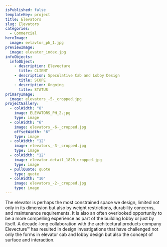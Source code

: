 ```yaml
---
isPublished: false
templateKey: project
title: Elevators
slug: Elevators
categories:
  - Commercial
heroImage:
  image: evlavtor_ph_1.jpg
previewImage:
  image: elevator_index.jpg
infoObjects:
  infoObject:
    - description: Elevecture
      title: CLIENT
    - description: Speculative Cab and Lobby Design
      title: SCOPE
    - description: Ongoing
      title: STATUS
primaryImage:
  image: elevators_-5-_cropped.jpg
projectGallery:
  - colWidth: "8"
    image: ELEVATORS_PH_2.jpg
    type: image
  - colWidth: "6"
    image: elevators_-6-_cropped.jpg
    offsetWidth: "6"
    type: image
  - colWidth: "12"
    image: elevators_-3-_cropped.jpg
    type: image
  - colWidth: "12"
    image: elevator-detail_1820_cropped.jpg
    type: image
  - pullQuote: quote
    type: quote
  - colWidth: "10"
    image: elevators_-2-_cropped.jpg
    type: image
---
```


The elevator is perhaps the most constrained space we design, limited not only in its dimension but also by weight restrictions, durability concerns, and maintenance requirements. It is also an often overlooked opportunity to be a more compelling experience as part of the building lobby or just by itself. A decade-long collaboration with the architectural products company Elevecture™ has resulted in design investigations that have challenged not only the forms in elevator cab and lobby design but also the concept of surface and interaction.
